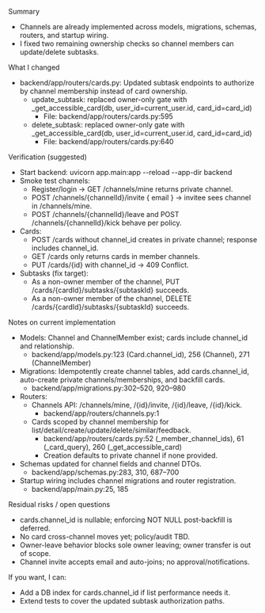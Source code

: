 Summary
- Channels are already implemented across models, migrations, schemas, routers, and startup wiring.
- I fixed two remaining ownership checks so channel members can update/delete subtasks.

What I changed
- backend/app/routers/cards.py: Updated subtask endpoints to authorize by channel membership instead of card ownership.
  - update_subtask: replaced owner-only gate with _get_accessible_card(db, user_id=current_user.id, card_id=card_id)
    - File: backend/app/routers/cards.py:595
  - delete_subtask: replaced owner-only gate with _get_accessible_card(db, user_id=current_user.id, card_id=card_id)
    - File: backend/app/routers/cards.py:640

Verification (suggested)
- Start backend: uvicorn app.main:app --reload --app-dir backend
- Smoke test channels:
  - Register/login → GET /channels/mine returns private channel.
  - POST /channels/{channelId}/invite { email } → invitee sees channel in /channels/mine.
  - POST /channels/{channelId}/leave and POST /channels/{channelId}/kick behave per policy.
- Cards:
  - POST /cards without channel_id creates in private channel; response includes channel_id.
  - GET /cards only returns cards in member channels.
  - PUT /cards/{id} with channel_id → 409 Conflict.
- Subtasks (fix target):
  - As a non-owner member of the channel, PUT /cards/{cardId}/subtasks/{subtaskId} succeeds.
  - As a non-owner member of the channel, DELETE /cards/{cardId}/subtasks/{subtaskId} succeeds.

Notes on current implementation
- Models: Channel and ChannelMember exist; cards include channel_id and relationship.
  - backend/app/models.py:123 (Card.channel_id), 256 (Channel), 271 (ChannelMember)
- Migrations: Idempotently create channel tables, add cards.channel_id, auto-create private channels/memberships, and backfill cards.
  - backend/app/migrations.py:302–520, 920–980
- Routers:
  - Channels API: /channels/mine, /{id}/invite, /{id}/leave, /{id}/kick.
    - backend/app/routers/channels.py:1
  - Cards scoped by channel membership for list/detail/create/update/delete/similar/feedback.
    - backend/app/routers/cards.py:52 (_member_channel_ids), 61 (_card_query), 260 (_get_accessible_card)
    - Creation defaults to private channel if none provided.
- Schemas updated for channel fields and channel DTOs.
  - backend/app/schemas.py:283, 310, 687–700
- Startup wiring includes channel migrations and router registration.
  - backend/app/main.py:25, 185

Residual risks / open questions
- cards.channel_id is nullable; enforcing NOT NULL post-backfill is deferred.
- No card cross-channel moves yet; policy/audit TBD.
- Owner-leave behavior blocks sole owner leaving; owner transfer is out of scope.
- Channel invite accepts email and auto-joins; no approval/notifications.

If you want, I can:
- Add a DB index for cards.channel_id if list performance needs it.
- Extend tests to cover the updated subtask authorization paths.
